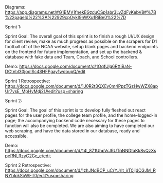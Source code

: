 Diagrams:
https://app.diagrams.net/#G1BMV1fnekEGzduCSp1abr3LyZdFyKebV8#%7B%22pageId%22%3A%22929cpOykI9nWXu1RiBe0%22%7D

Sprint 1:

Sprint Goal:
The overall goal of this sprint is to finish a rough UI/UX design for client review, 
make as much progress as possible on the scrapers for D1  football off of the NCAA website, 
setup blank pages and backend endpoints on the frontend for future implementation, 
and set up the backend & database with fake data and Team, Coach, and School controllers.


Demo:
https://docs.google.com/document/d/1OqfUIg6RXiBaN-DCtnbI30jodlSc48HFPgay1wdoupQ/edit

Sprint 1 Retrospective: https://docs.google.com/document/d/1J0R2t3QXEy0m4PpzTGzHwWZX8apUr7vsE_MpHvMdj2U/edit?usp=sharing



Sprint 2: 

Sprint Goal: 
The goal of this sprint is to develop fully fleshed out react pages for the user profile, the college team profile, 
and the home-logged-in page; the accompanying backend code necessary for these pages to function will also be completed. 
We are also aiming to have completed our web scraping, and have the data stored in our database, ready and accessible.

Demo:
https://docs.google.com/document/d/14l_8Z1UhpVrJRUTqNNDtaKk8vQzXspeRNLRzyC2Gc_c/edit

Sprint 2 Retrospective: https://docs.google.com/document/d/1zhJNdBCP_uCrYJrlt_irT0ijdCGJM_RNYbIpkSbWFT0/edit?usp=sharing
